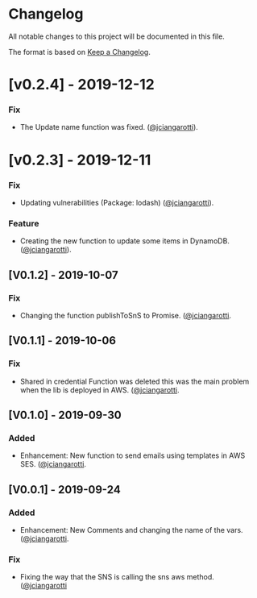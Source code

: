 # Changelog

All notable changes to this project will be documented in this file.

The format is based on [Keep a Changelog](http://keepachangelog.com/en/1.0.0/).

# [v0.2.4] - 2019-12-12
### Fix
- The Update name function was fixed. ([@jciangarotti](https://github.com/jciangarotti)).

# [v0.2.3] - 2019-12-11
### Fix
- Updating vulnerabilities (Package: lodash) ([@jciangarotti](https://github.com/jciangarotti)).
### Feature
- Creating the new function to update some items in DynamoDB.([@jciangarotti](https://github.com/jciangarotti)).

## [V0.1.2] - 2019-10-07
### Fix 
- Changing the function publishToSnS to Promise. ([@jciangarotti](https://github.com/jciangarotti).

## [V0.1.1] - 2019-10-06
### Fix 
- Shared in credential Function was deleted this was the main problem when the lib is deployed in AWS. ([@jciangarotti](https://github.com/jciangarotti).


## [V0.1.0] - 2019-09-30
### Added 
- Enhancement: New function to send emails using templates in AWS SES. ([@jciangarotti](https://github.com/jciangarotti).

## [V0.0.1] - 2019-09-24
### Added 
- Enhancement: New Comments and changing the name of the vars. ([@jciangarotti](https://github.com/jciangarotti).

### Fix
- Fixing the way that the SNS is calling the sns aws method. ([@jciangarotti](https://github.com/jciangarotti)